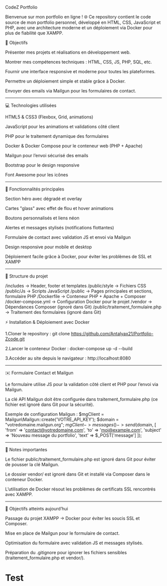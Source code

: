 CodeZ Portfolio

Bienvenue sur mon portfolio en ligne ! 🌐
Ce repository contient le code source de mon portfolio personnel, développé en HTML, CSS, JavaScript et PHP, avec une architecture moderne et un déploiement via Docker pour plus de fiabilité que XAMPP.

📌 Objectifs

Présenter mes projets et réalisations en développement web.

Montrer mes compétences techniques : HTML, CSS, JS, PHP, SQL, etc.

Fournir une interface responsive et moderne pour toutes les plateformes.

Permettre un déploiement simple et stable grâce à Docker.

Envoyer des emails via Mailgun pour les formulaires de contact.

------------------------------------------------------------------------------------------------

💻 Technologies utilisées

HTML5 & CSS3 (Flexbox, Grid, animations)

JavaScript pour les animations et validations côté client

PHP pour le traitement dynamique des formulaires

Docker & Docker Compose pour le conteneur web (PHP + Apache)

Mailgun pour l’envoi sécurisé des emails

Bootstrap pour le design responsive

Font Awesome pour les icônes

------------------------------------------------------------------------------------------------

🚀 Fonctionnalités principales

Section héro avec dégradé et overlay

Cartes "glass" avec effet de flou et hover animations

Boutons personnalisés et liens néon

Alertes et messages stylisés (notifications flottantes)

Formulaire de contact avec validation JS et envoi via Mailgun

Design responsive pour mobile et desktop

Déploiement facile grâce à Docker, pour éviter les problèmes de SSL et XAMPP

------------------------------------------------------------------------------------------------

📂 Structure du projet

/includes         -> Header, footer et templates
/public/style     -> Fichiers CSS
/public/Js        -> Scripts JavaScript
/public           -> Pages principales et sections, formulaire PHP
/Dockerfile       -> Conteneur PHP + Apache + Composer
/docker-compose.yml -> Configuration Docker pour le projet
/vendor           -> Dépendances Composer (ignoré dans Git)
/public/traitement_formulaire.php -> Traitement des formulaires (ignoré dans Git)

⚡ Installation & Déploiement avec Docker

1.Cloner le repository :
git clone https://github.com/Antalyax21/Portfolio-Zcode.git

2.Lancer le conteneur Docker :
docker-compose up -d --build

3.Accéder au site depuis le navigateur :
http://localhost:8080

------------------------------------------------------------------------------------------------

✉️ Formulaire Contact et Mailgun

Le formulaire utilise JS pour la validation côté client et PHP pour l’envoi via Mailgun.

La clé API Mailgun doit être configurée dans traitement_formulaire.php (ce fichier est ignoré dans Git pour la sécurité).

Exemple de configuration Mailgun :
$mgClient = Mailgun\Mailgun::create('VOTRE_API_KEY');
$domain = "votredomaine.mailgun.org";
$mgClient->messages()->send($domain, [
    'from'    => 'contact@votredomaine.com',
    'to'      => 'moi@example.com',
    'subject' => 'Nouveau message du portfolio',
    'text'    => $_POST['message']
]);


------------------------------------------------------------------------------------------------

📌 Notes importantes

Le fichier public/traitement_formulaire.php est ignoré dans Git pour éviter de pousser la clé Mailgun.

Le dossier vendor/ est ignoré dans Git et installé via Composer dans le conteneur Docker.

L’utilisation de Docker résout les problèmes de certificats SSL rencontrés avec XAMPP.


------------------------------------------------------------------------------------------------

🎯 Objectifs atteints aujourd’hui

Passage du projet XAMPP → Docker pour éviter les soucis SSL et Composer.

Mise en place de Mailgun pour le formulaire de contact.

Optimisation du formulaire avec validation JS et messages stylisés.

Préparation du .gitignore pour ignorer les fichiers sensibles (traitement_formulaire.php et vendor/).
# Test

